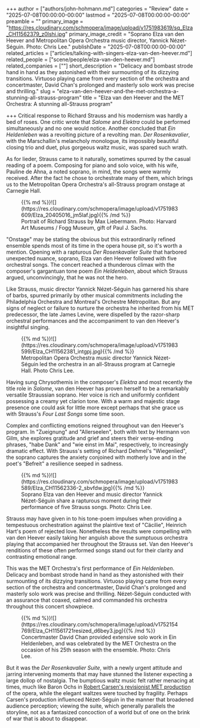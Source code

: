 +++
author = ["authors/john-hohmann.md"]
categories = "Review"
date = "2025-07-08T00:00:00-00:00"
lastmod = "2025-07-08T00:00:00-00:00"
preamble = ""
primary_image = "https://res.cloudinary.com/schmopera/image/upload/v1751983619/sq_Elza_CH11562379_z0lshi.jpg"
primary_image_credit = "Soprano Elza van den Heever and Metropolitan Opera Orchestra music director, Yannick Nézet-Séguin. Photo: Chris Lee."
publishDate = "2025-07-08T00:00:00-00:00"
related_articles = ["articles/talking-with-singers-elza-van-den-heever.md"]
related_people = ["scene/people/elza-van-den-heever.md"]
related_companies = [""]
short_description = "Delicacy and bombast strode hand in hand as they astonished with their surmounting of its dizzying transitions. Virtuoso playing came from every section of the orchestra and concertmaster, David Chan's prolonged and masterly solo work was precise and thrilling."
slug = "elza-van-den-heever-and-the-met-orchestra-a-stunning-all-strauss-program"
title = "Elza van den Heever and the MET Orchestra: A stunning all-Strauss program"

+++
Critical response to Richard Strauss and his modernism was hardly a bed of roses. One critic wrote that _Salome_ and _Elektra_ could be performed simultaneously and no one would notice. Another concluded that _Ein Heldenleben_ was a revolting picture of a revolting man. _Der Rosenkavalier_, with the Marschallin's melancholy monologue, its impossibly beautiful closing trio and duet, plus gorgeous waltz music, was spared such wrath.

As for lieder, Strauss came to it naturally, sometimes spurred by the casual reading of a poem. Composing for piano and solo voice, with his wife, Pauline de Ahna, a noted soprano, in mind, the songs were warmly received. After the fact he chose to orchestrate many of them, which brings us to the Metropolitan Opera Orchestra's all-Strauss program onstage at Carnegie Hall.

<figure data-type="image">{{% md %}}![](https://res.cloudinary.com/schmopera/image/upload/v1751983609/Elza_20405016_jm5laf.jpg){{% /md %}}
<figcaption>Portrait of Richard Strauss by Max Liebermann. Photo: Harvard Art Museums / Fogg Museum, gift of Paul J. Sachs. </figcaption>
</figure>

"Onstage" may be stating the obvious but this extraordinarily refined ensemble spends most of its time in the opera house pit, so it's worth a mention. Opening with a rapturous _Der Rosenkavalier Suite_ that harbored unexpected nuance, soprano, Elza van den Heever followed with five orchestral songs. The concert reached a thunderous climax with the composer's gargantuan tone poem _Ein Heldenleben_, about which Strauss argued, unconvincingly, that he was not the hero.

Like Strauss, music director Yannick Nézet-Séguin has garnered his share of barbs, spurred primarily by other musical commitments including the Philadelphia Orchestra and Montreal's Orchestre Métropolitan. But any signs of neglect or failure to nurture the orchestra he inherited from his MET predecessor, the late James Levine, were dispelled by the razor-sharp orchestral performances and the accompaniment to van den Heever's insightful singing.

<figure data-type="image">{{% md %}}![](https://res.cloudinary.com/schmopera/image/upload/v1751983599/Elza_CH11562381_intgpj.jpg){{% /md %}}
<figcaption>Metropolitan Opera Orchestra music director Yannick Nézet-Séguin led the orchestra in an all-Strauss program at Carnegie Hall. Photo Chris Lee.</figcaption>
</figure>

Having sung Chrysothemis in the composer's _Elektra_ and most recently the title role in _Salome_, van den Heever has proven herself to be a remarkably versatile Straussian soprano. Her voice is rich and uniformly confident possessing a creamy yet clarion tone. With a warm and majestic stage presence one could ask for little more except perhaps that she grace us with Strauss's _Four Last Songs_ some time soon.

Complex and conflicting emotions reigned throughout van den Heever's program. In "Zueignung" and "Allerseelen", both with text by Hermann von Gilm, she explores gratitude and grief and steers their verse-ending phrases, "habe Dank" and "wie einst im Mai", respectively, to increasingly dramatic effect. With Strauss's setting of Richard Dehmel's "Wiegenlied", the soprano captures the anxiety conjoined with motherly love and in the poet's "Befreit" a resilience seeped in sadness.

<figure data-type="image">{{% md %}}![](https://res.cloudinary.com/schmopera/image/upload/v1751983589/Elza_CH11562336-2_sbvfdw.jpg){{% /md %}}
<figcaption>Soprano Elza van den Heever and music director Yannick Nézet-Séguin share a rapturous moment during their performance of five Strauss songs. Photo: Chris Lee.</figcaption>
</figure>

Strauss may have given in to his tone-poem impulses when providing a tempestuous orchestration against the plaintive text of "Cäcilie", Heinrich Hart's poem of rejected love. Nonetheless the results were compelling with van den Heever easily taking her anguish above the sumptuous orchestra playing that accompanied her throughout the Strauss set. Van den Heever's renditions of these often performed songs stand out for their clarity and contrasting emotional range.

This was the MET Orchestra's first performance of _Ein Heldenleben_. Delicacy and bombast strode hand in hand as they astonished with their surmounting of its dizzying transitions. Virtuoso playing came from every section of the orchestra and concertmaster, David Chan's prolonged and masterly solo work was precise and thrilling. Nézet-Séguin conducted with an assurance that coaxed, calmed and commanded his orchestra throughout this concert showpiece.

<figure data-type="image">{{% md %}}![](https://res.cloudinary.com/schmopera/image/upload/v1752154769/Elza_CH11561721resized_d6bey3.jpg){{% /md %}}
<figcaption>Concertmaster David Chan provided extensive solo work in Ein Heldenleben, and was celebrated by the MET Orchestra on the occasion of his 25th season with the ensemble. Photo: Chris Lee.</figcaption>
</figure>

But it was the _Der Rosenkavalier Suite_, with a newly urgent attitude and jarring intervening moments that may have stunned the listener expecting a large dollop of nostalgia. The bumptious waltz music felt rather menacing at times, much like Baron Ochs in [Robert Carsen's revisionist MET production](/in-review-der-rosenkavalier-at-roh/) of the opera, while the elegant waltzes were touched by fragility. Perhaps Carsen's production influenced Nézet-Séguin in the manner that broadened audience perception; viewing the suite, which generally parallels the storyline, not as a fantasized concoction of a world but of one on the brink of war that is about to disappear.